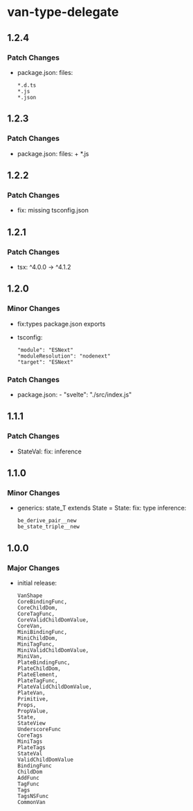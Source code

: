 # van-type-delegate

## 1.2.4

### Patch Changes

- package.json: files:

      *.d.ts
      *.js
      *.json

## 1.2.3

### Patch Changes

- package.json: files: + \*.js

## 1.2.2

### Patch Changes

- fix: missing tsconfig.json

## 1.2.1

### Patch Changes

- tsx: ^4.0.0 -> ^4.1.2

## 1.2.0

### Minor Changes

- fix:types package.json exports
- tsconfig:

      "module": "ESNext"
      "moduleResolution": "nodenext"
      "target": "ESNext"

### Patch Changes

- package.json: - "svelte": "./src/index.js"

## 1.1.1

### Patch Changes

- StateVal: fix: inference

## 1.1.0

### Minor Changes

- generics: state_T extends State<unknown> = State<any>: fix: type inference:

      be_derive_pair__new
      be_state_triple__new

## 1.0.0

### Major Changes

- initial release:

      VanShape
      CoreBindingFunc,
      CoreChildDom,
      CoreTagFunc,
      CoreValidChildDomValue,
      CoreVan,
      MiniBindingFunc,
      MiniChildDom,
      MiniTagFunc,
      MiniValidChildDomValue,
      MiniVan,
      PlateBindingFunc,
      PlateChildDom,
      PlateElement,
      PlateTagFunc,
      PlateValidChildDomValue,
      PlateVan,
      Primitive,
      Props,
      PropValue,
      State,
      StateView
      UnderscoreFunc
      CoreTags
      MiniTags
      PlateTags
      StateVal
      ValidChildDomValue
      BindingFunc
      ChildDom
      AddFunc
      TagFunc
      Tags
      TagsNSFunc
      CommonVan
